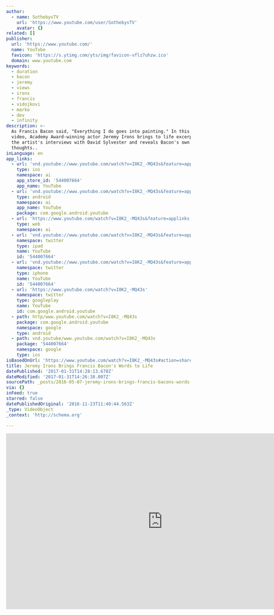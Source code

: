 ```yaml
---
author:
  - name: SothebysTV
    url: 'https://www.youtube.com/user/SothebysTV'
    avatar: {}
related: []
publisher:
  url: 'https://www.youtube.com/'
  name: YouTube
  favicon: 'https://s.ytimg.com/yts/img/favicon-vflz7uhzw.ico'
  domain: www.youtube.com
keywords:
  - duration
  - bacon
  - jeremy
  - views
  - irons
  - francis
  - vidojkovi
  - marko
  - dev
  - infinity
description: >-
  As Francis Bacon said, "Everything I do goes into painting." In this short
  video, Academy Award-winning actor Jeremy Irons brings to life excerpts from
  the artist's interviews with David Sylvester and reveals Bacon's own
  thoughts..
inLanguage: en
app_links:
  - url: 'vnd.youtube://www.youtube.com/watch?v=I8K2_-MQ43s&feature=applinks'
    type: ios
    namespace: ai
    app_store_id: '544007664'
    app_name: YouTube
  - url: 'vnd.youtube://www.youtube.com/watch?v=I8K2_-MQ43s&feature=applinks'
    type: android
    namespace: ai
    app_name: YouTube
    package: com.google.android.youtube
  - url: 'https://www.youtube.com/watch?v=I8K2_-MQ43s&feature=applinks'
    type: web
    namespace: ai
  - url: 'vnd.youtube://www.youtube.com/watch?v=I8K2_-MQ43s&feature=applinks'
    namespace: twitter
    type: ipad
    name: YouTube
    id: '544007664'
  - url: 'vnd.youtube://www.youtube.com/watch?v=I8K2_-MQ43s&feature=applinks'
    namespace: twitter
    type: iphone
    name: YouTube
    id: '544007664'
  - url: 'https://www.youtube.com/watch?v=I8K2_-MQ43s'
    namespace: twitter
    type: googleplay
    name: YouTube
    id: com.google.android.youtube
  - path: http/www.youtube.com/watch?v=I8K2_-MQ43s
    package: com.google.android.youtube
    namespace: google
    type: android
  - path: vnd.youtube/www.youtube.com/watch?v=I8K2_-MQ43s
    package: '544007664'
    namespace: google
    type: ios
isBasedOnUrl: 'https://www.youtube.com/watch?v=I8K2_-MQ43s#action=share'
title: Jeremy Irons Brings Francis Bacon's Words to Life
datePublished: '2017-01-31T14:28:13.670Z'
dateModified: '2017-01-31T14:26:38.007Z'
sourcePath: _posts/2016-05-07-jeremy-irons-brings-francis-bacons-words-to-life.md
via: {}
inFeed: true
starred: false
datePublishedOriginal: '2016-11-23T11:40:44.563Z'
_type: VideoObject
_context: 'http://schema.org'

---
```

<iframe src="https://cdn.embedly.com/widgets/media.html?src=https%3A%2F%2Fwww.youtube.com%2Fembed%2FI8K2_-MQ43s%3Ffeature%3Doembed&amp;url=https%3A%2F%2Fwww.youtube.com%2Fwatch%3Fv%3DI8K2_-MQ43s&amp;image=https%3A%2F%2Fi.ytimg.com%2Fvi%2FI8K2_-MQ43s%2Fhqdefault.jpg&amp;key=b7d04c9b404c499eba89ee7072e1c4f7&amp;type=text%2Fhtml&amp;schema=youtube" width="854" height="480" scrolling="no" frameborder="0" allowfullscreen="" style=""></iframe>